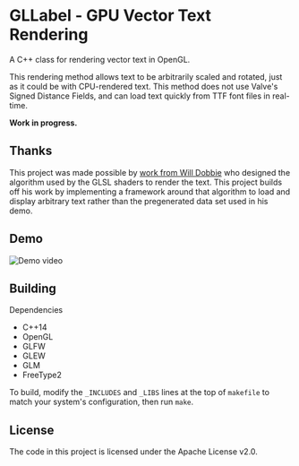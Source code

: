 # GLLabel - GPU Vector Text Rendering

A C++ class for rendering vector text in OpenGL.

This rendering method allows text to be arbitrarily scaled and rotated,
just as it could be with CPU-rendered text. This method does not use
Valve's Signed Distance Fields, and can load text quickly from TTF font
files in real-time.

**Work in progress.**

## Thanks

This project was made possible by [work from Will Dobbie](https://wdobbie.com)
who designed the algorithm used by the GLSL shaders to render the text. This
project builds off his work by implementing a framework around that algorithm
to load and display arbitrary text rather than the pregenerated data set used
in his demo.

## Demo
![Demo video](demo.gif)

## Building

Dependencies
* C++14
* OpenGL
* GLFW
* GLEW
* GLM
* FreeType2

To build, modify the `_INCLUDES` and `_LIBS` lines at the top of `makefile` to
match your system's configuration, then run `make`.

## License

The code in this project is licensed under the Apache License v2.0.
